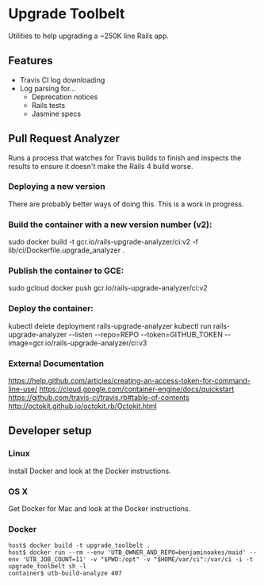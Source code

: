 # Upgrade Toolbelt

Utilities to help upgrading a ~250K line Rails app.

## Features

* Travis CI log downloading
* Log parsing for...
  * Deprecation notices
  * Rails tests
  * Jasmine specs

## Pull Request Analyzer

Runs a process that watches for Travis builds to finish and inspects the results to ensure it doesn't make the Rails 4 build worse.

### Deploying a new version
There are probably better ways of doing this. This is a work in progress.

### Build the container with a new version number (v2):
sudo docker build -t gcr.io/rails-upgrade-analyzer/ci:v2 -f lib/ci/Dockerfile.upgrade_analyzer .

### Publish the container to GCE:
sudo gcloud docker push gcr.io/rails-upgrade-analyzer/ci:v2

### Deploy the container:
kubectl delete deployment rails-upgrade-analyzer
kubectl run rails-upgrade-analyzer --listen --repo=REPO --token=GITHUB_TOKEN --image=gcr.io/rails-upgrade-analyzer/ci:v3

### External Documentation

https://help.github.com/articles/creating-an-access-token-for-command-line-use/
https://cloud.google.com/container-engine/docs/quickstart
https://github.com/travis-ci/travis.rb#table-of-contents
http://octokit.github.io/octokit.rb/Octokit.html

## Developer setup

### Linux

Install Docker and look at the Docker instructions.

### OS X

Get Docker for Mac and look at the Docker instructions.

### Docker

    host$ docker build -t upgrade_toolbelt .
    host$ docker run --rm --env 'UTB_OWNER_AND_REPO=benjaminoakes/maid' --env 'UTB_JOB_COUNT=11' -v "$PWD:/opt" -v "$HOME/var/ci":/var/ci -i -t upgrade_toolbelt sh -l
    container$ utb-build-analyze 407
